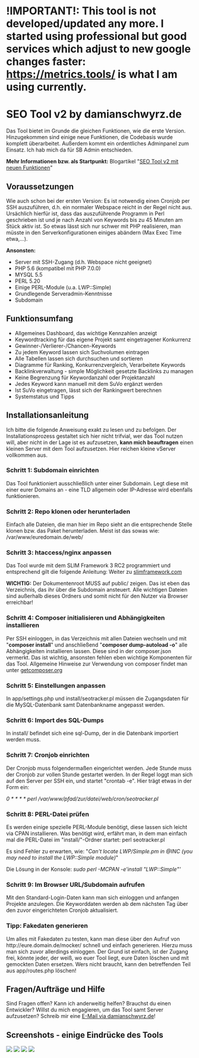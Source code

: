 <h1>!IMPORTANT!: This tool is not developed/updated any more. I started using professional but good services which adjust to new google changes faster: <a href="https://metrics.tools/x/hufe/">https://metrics.tools/</a> is what I am using currently.</h1>

<h1>SEO Tool v2 by damianschwyrz.de</h1>
<p>Das Tool bietet im Grunde die gleichen Funktionen, wie die erste Version. Hinzugekommen sind einige neue Funktionen, die Codebasis wurde komplett überarbeitet. Außerdem kommt ein ordentliches Adminpanel zum Einsatz. Ich hab mich da für SB Admin entschieden.</p>
<strong>Mehr Informationen bzw. als Startpunkt:</strong> Blogartikel "<a href="https://www.damianschwyrz.de/seo-tool-v2-mit-neuen-funktionen/" target="_blank">SEO Tool v2 mit neuen Funktionen</a>"
<h2>Voraussetzungen</h2>
<p>Wie auch schon bei der ersten Version: Es ist notwendig einen Cronjob per SSH auszuführen, d.h. ein normaler Webspace reicht in der Regel nicht aus. Ursächlich hierfür ist, dass das auszuführende Programm in Perl geschrieben ist und je nach Anzahl von Keywords bis zu 45 Minuten am Stück aktiv ist. So etwas lässt sich nur schwer mit PHP realisieren, man müsste in den Serverkonfigurationen einiges abändern (Max Exec Time etwa,...).</p>

<strong>Ansonsten:</strong>
<ul>
<li>Server mit SSH-Zugang (d.h. Webspace nicht geeignet)</li>
<li>PHP 5.6 (kompatibel mit PHP 7.0.0)</li>
<li>MYSQL 5.5</li>
<li>PERL 5.20</li>
<li>Einige PERL-Module (u.a. LWP::Simple)</li>
<li>Grundlegende Serveradmin-Kenntnisse</li>
<li>Subdomain</li>
</ul>

<h2>Funktionsumfang</h2>
<ul>
<li>Allgemeines Dashboard, das wichtige Kennzahlen anzeigt</li>
<li>Keywordtracking für das eigene Projekt samt eingetragener Konkurrenz</li>
<li>Gewinner-/Verlierer-/Chancen-Keywords</li>
<li>Zu jedem Keyword lassen sich Suchvolumen eintragen</li>
<li>Alle Tabellen lassen sich durchsuchen und sortieren</li>
<li>Diagramme für Ranking, Konkurrenzvergleich, Verarbeitete Keywords</li>
<li>Backlinkverwaltung - simple Möglichkeit gesetzte Backlinks zu managen</li>
<li>Keine Begrenzung für Keywordanzahl oder Projektanzahl</li>
<li>Jedes Keyword kann manuell mit dem SuVo ergänzt werden</li>
<li>Ist SuVo eingetragen, lässt sich der Rankingwert berechnen</li>
<li>Systemstatus und Tipps</li>
</ul>

<h2>Installationsanleitung</h2>
<p>Ich bitte die folgende Anweisung exakt zu lesen und zu befolgen. Der Installationsprozess gestaltet sich hier nicht trifvial, wer das Tool nutzen will, aber nicht in der Lage ist es aufzusetzen, <strong>kann mich beauftragen</strong> einen kleinen Server mit dem Tool aufzusetzen. Hier reichen kleine vServer vollkommen aus.</p>

<h3>Schritt 1: Subdomain einrichten</h3>
<p>Das Tool funktioniert ausschließlich unter einer Subdomain. Legt diese mit einer eurer Domains an - eine TLD allgemein oder IP-Adresse wird ebenfalls funktionieren.</p>
<h3>Schritt 2: Repo klonen oder herunterladen</h3>
<p>Einfach alle Dateien, die man hier im Repo sieht an die entsprechende Stelle klonen bzw. das Paket herunterladen. Meist ist das sowas wie: /var/www/euredomain.de/web/</p>
<h3>Schritt 3: htaccess/nginx anpassen</h3>
<p>Das Tool wurde mit dem SLIM Framework 3 RC2 programmiert und entsprechend gilt die folgende Anleitung: Weiter zu <a href="http://www.slimframework.com/docs/start/web-servers.html" target="_blank">slimframework.com</a></p>
<p><strong>WICHTIG:</strong> Der Dokumentenroot MUSS auf public/ zeigen. Das ist eben das Verzeichnis, das ihr über die Subdomain ansteuert. Alle wichtigen Dateien sind außerhalb dieses Ordners und somit nicht für den Nutzer via Browser erreichbar!</p>
<h3>Schritt 4: Composer initialisieren und Abhängigkeiten installieren</h3>
<p>Per SSH einloggen, in das Verzeichnis mit allen Dateien wechseln und mit "<strong>composer install</strong>" und anschließend "<strong>composer dump-autoload -o</strong>" alle Abhängigkeiten installieren lassen. Diese sind in der composer.json vermerkt. Das ist wichtig, ansonsten fehlen eben wichtige Komponenten für das Tool. Allgemeine Hinweise zur Verwendung von composer findet man unter <a href="https://getcomposer.org/" target="_blank">getcomposer.org</a></p>
<h3>Schritt 5: Einstellungen anpassen</h3>
<p>In app/settings.php und install/seotracker.pl müssen die Zugangsdaten für die MySQL-Datenbank samt Datenbankname angepasst werden.</p>
<h3>Schritt 6: Import des SQL-Dumps</h3>
<p>In install/ befindet sich eine sql-Dump, der in die Datenbank importiert werden muss.</p>
<h3>Schritt 7: Cronjob einrichten</h3>
<p>Der Cronjob muss folgendermaßen eingerichtet werden. Jede Stunde muss der Cronjob zur vollen Stunde gestartet werden. In der Regel loggt man sich auf den Server per SSH ein, und startet "crontab -e". Hier trägt etwas in der Form ein:</p>
<p><em>0 * * * * perl /var/www/pfad/zur/datei/web/cron/seotracker.pl</em></p>
<h3>Schritt 8: PERL-Datei prüfen</h3>
<p>Es werden einige spezielle PERL-Module benötigt, diese lassen sich leicht via CPAN installieren. Was benötigt wird, erfährt man, in dem man einfach mal die PERL-Datei im "install/"-Ordner startet: perl seotracker.pl</p>
<p>Es sind Fehler zu erwarten, wie: "<em>Can't locate LWP/Simple.pm in @INC (you may need to install the LWP::Simple module)</em>"</p>
<p>Die Lösung in der Konsole: <em>sudo perl -MCPAN -e'install "LWP::Simple"'</em></p>
<h3>Schritt 9: Im Browser URL/Subdomain aufrufen</h3>
<p>Mit den Standard-Login-Daten kann man sich einloggen und anfangen Projekte anzulegen. Die Keyworddaten werden ab dem nächsten Tag über den zuvor eingerichteten Cronjob aktualisiert.</p>
<h3>Tipp: Fakedaten generieren</h3>
<p>Um alles mit Fakedaten zu testen, kann man diese über den Aufruf von http://eure.domain.de/mocker/ schnell und einfach generieren. Hierzu muss man sich zuvor allerdings einloggen. Der Grund ist einfach, ist der Zugang frei, könnte jeder, der weiß, wo euer Tool liegt, eure Daten löschen und mit gemockten Daten ersetzen. Wers nicht braucht, kann den betreffenden Teil aus app/routes.php löschen!</p>

<h2>Fragen/Aufträge und Hilfe</h2>
<p>Sind Fragen offen? Kann ich anderweitig helfen? Brauchst du einen Entwickler? Willst du mich engagieren, um das Tool samt Server aufzusetzen? Schreib mir eine <a href="http://damianschwyrz.de">E-Mail via damianschwyrz.de</a>! </p>

<h2>Screenshots - einige Eindrücke des Tools</h2>
<img src="http://i.imgur.com/cDcseJ3.png">
<img src="http://i.imgur.com/yIQuTXI.png">
<img src="http://i.imgur.com/GJTjcFt.png">
<img src="http://i.imgur.com/S8tTjD1.png">
